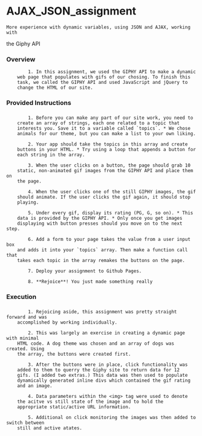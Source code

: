 #     AJAX_JSON_assignment
	More experience with dynamic variables, using JSON and AJAX, working with
the Giphy API

###            Overview
			1. In this assignment, we used the GIPHY API to make a dynamic
		web page that populates with gifs of our chosing. To finish this
		task, we called the GIPHY API and used JavaScript and jQuery to
		change the HTML of our site.

###            Provided Instructions
### 
			1. Before you can make any part of our site work, you need to
		create an array of strings, each one related to a topic that
		interests you. Save it to a variable called `topics`. * We chose
		animals for our theme, but you can make a list to your own liking.

			2. Your app should take the topics in this array and create
		buttons in your HTML. * Try using a loop that appends a button for
		each string in the array.

			3. When the user clicks on a button, the page should grab 10
		static, non-animated gif images from the GIPHY API and place them on
		the page.

			4. When the user clicks one of the still GIPHY images, the gif
		should animate. If the user clicks the gif again, it should stop
		playing.

			5. Under every gif, display its rating (PG, G, so on). * This
		data is provided by the GIPHY API. * Only once you get images
		displaying with button presses should you move on to the next step.

			6. Add a form to your page takes the value from a user input box
		and adds it into your `topics` array. Then make a function call that
		takes each topic in the array remakes the buttons on the page.

			7. Deploy your assignment to Github Pages.

			8. **Rejoice**! You just made something really


###            Execution
### 
			1. Rejoicing aside, this assignment was pretty straight forward and was 
		accomplished by working individually.

			2. This was largely an exercise in creating a dynamic page with minimal 
		HTML code. A dog theme was chosen and an array of dogs was created. Using 
		the array, the buttons were created first.

			3. After the buttons were in place, click functionality was
		added to them to querry the Giphy site to return data for 12
		gifs. (I added two extras.) This data was then used to populate
		dynamically generated inline divs which contained the gif rating
		and an image.

			4. Data parameters within the <img> tag were used to denote
		the acitve vs still state of the image and to hold the
		appropriate static/active URL information. 
		
			5. Additional on click monitoring the images was then added to switch between
		still and active atates. 

